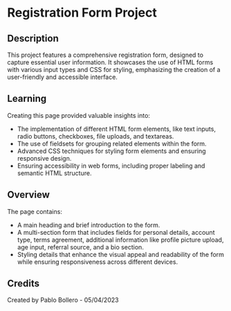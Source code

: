 # Registration Form Project

## Description
This project features a comprehensive registration form, designed to capture essential user information. It showcases the use of HTML forms with various input types and CSS for styling, emphasizing the creation of a user-friendly and accessible interface.

## Learning
Creating this page provided valuable insights into:
- The implementation of different HTML form elements, like text inputs, radio buttons, checkboxes, file uploads, and textareas.
- The use of fieldsets for grouping related elements within the form.
- Advanced CSS techniques for styling form elements and ensuring responsive design.
- Ensuring accessibility in web forms, including proper labeling and semantic HTML structure.

## Overview
The page contains:
- A main heading and brief introduction to the form.
- A multi-section form that includes fields for personal details, account type, terms agreement, additional information like profile picture upload, age input, referral source, and a bio section.
- Styling details that enhance the visual appeal and readability of the form while ensuring responsiveness across different devices.

## Credits
Created by Pablo Bollero - 05/04/2023
